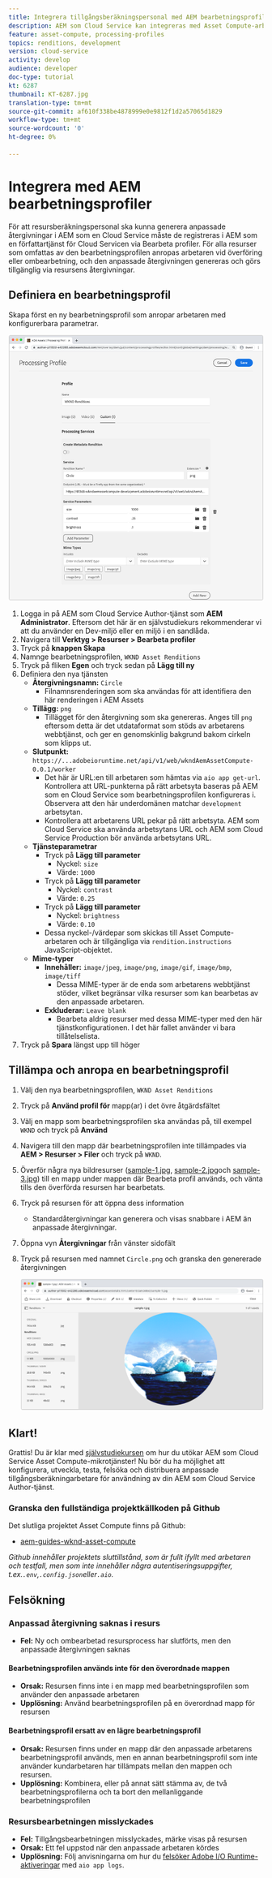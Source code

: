 ```yaml
---
title: Integrera tillgångsberäkningspersonal med AEM bearbetningsprofiler
description: AEM som Cloud Service kan integreras med Asset Compute-arbetare som distribueras till Adobe I/O Runtime via AEM Assets bearbetningsprofiler. Bearbetningsprofiler konfigureras i redigeringstjänsten för att bearbeta specifika resurser med hjälp av anpassade arbetare och lagra de filer som arbetarna genererar som resursrenderingar.
feature: asset-compute, processing-profiles
topics: renditions, development
version: cloud-service
activity: develop
audience: developer
doc-type: tutorial
kt: 6287
thumbnail: KT-6287.jpg
translation-type: tm+mt
source-git-commit: af610f338be4878999e0e9812f1d2a57065d1829
workflow-type: tm+mt
source-wordcount: '0'
ht-degree: 0%

---
```



# Integrera med AEM bearbetningsprofiler

För att resursberäkningspersonal ska kunna generera anpassade återgivningar i AEM som en Cloud Service måste de registreras i AEM som en författartjänst för Cloud Servicen via Bearbeta profiler. För alla resurser som omfattas av den bearbetningsprofilen anropas arbetaren vid överföring eller ombearbetning, och den anpassade återgivningen genereras och görs tillgänglig via resursens återgivningar.

## Definiera en bearbetningsprofil

Skapa först en ny bearbetningsprofil som anropar arbetaren med konfigurerbara parametrar.

![Bearbetar profil](./assets/processing-profiles/new-processing-profile.png)

1. Logga in på AEM som Cloud Service Author-tjänst som __AEM Administrator__. Eftersom det här är en självstudiekurs rekommenderar vi att du använder en Dev-miljö eller en miljö i en sandlåda.
1. Navigera till __Verktyg > Resurser > Bearbeta profiler__
1. Tryck på __knappen Skapa__
1. Namnge bearbetningsprofilen, `WKND Asset Renditions`
1. Tryck på fliken __Egen__ och tryck sedan på __Lägg till ny__
1. Definiera den nya tjänsten
   + __Återgivningsnamn:__ `Circle`
      + Filnamnsrenderingen som ska användas för att identifiera den här renderingen i AEM Assets
   + __Tillägg:__ `png`
      + Tillägget för den återgivning som ska genereras. Anges till `png` eftersom detta är det utdataformat som stöds av arbetarens webbtjänst, och ger en genomskinlig bakgrund bakom cirkeln som klipps ut.
   + __Slutpunkt:__ `https://...adobeioruntime.net/api/v1/web/wkndAemAssetCompute-0.0.1/worker`
      + Det här är URL:en till arbetaren som hämtas via `aio app get-url`. Kontrollera att URL-punkterna på rätt arbetsyta baseras på AEM som en Cloud Service som bearbetningsprofilen konfigureras i. Observera att den här underdomänen matchar `development` arbetsytan.
      + Kontrollera att arbetarens URL pekar på rätt arbetsyta. AEM som Cloud Service ska använda arbetsytans URL och AEM som Cloud Service Production bör använda arbetsytans URL.
   + __Tjänsteparametrar__
      + Tryck på __Lägg till parameter__
         + Nyckel: `size`
         + Värde: `1000`
      + Tryck på __Lägg till parameter__
         + Nyckel: `contrast`
         + Värde: `0.25`
      + Tryck på __Lägg till parameter__
         + Nyckel: `brightness`
         + Värde: `0.10`
      + Dessa nyckel-/värdepar som skickas till Asset Compute-arbetaren och är tillgängliga via `rendition.instructions` JavaScript-objektet.
   + __Mime-typer__
      + __Innehåller:__ `image/jpeg`, `image/png`, `image/gif`, `image/bmp`, `image/tiff`
         + Dessa MIME-typer är de enda som arbetarens webbtjänst stöder, vilket begränsar vilka resurser som kan bearbetas av den anpassade arbetaren.
      + __Exkluderar:__ `Leave blank`
         + Bearbeta aldrig resurser med dessa MIME-typer med den här tjänstkonfigurationen. I det här fallet använder vi bara tillåtelselista.
1. Tryck på __Spara__ längst upp till höger

## Tillämpa och anropa en bearbetningsprofil

1. Välj den nya bearbetningsprofilen, `WKND Asset Renditions`
1. Tryck på __Använd profil för__ mapp(ar) i det övre åtgärdsfältet
1. Välj en mapp som bearbetningsprofilen ska användas på, till exempel `WKND` och tryck på __Använd__
1. Navigera till den mapp där bearbetningsprofilen inte tillämpades via __AEM > Resurser > Filer__ och tryck på `WKND`.
1. Överför några nya bildresurser ([sample-1.jpg](../assets/samples/sample-1.jpg), [sample-2.jpg](../assets/samples/sample-2.jpg)och [sample-3.jpg](../assets/samples/sample-3.jpg)) till en mapp under mappen där Bearbeta profil används, och vänta tills den överförda resursen har bearbetats.
1. Tryck på resursen för att öppna dess information
   + Standardåtergivningar kan generera och visas snabbare i AEM än anpassade återgivningar.
1. Öppna vyn __Återgivningar__ från vänster sidofält
1. Tryck på resursen med namnet `Circle.png` och granska den genererade återgivningen

   ![Genererad återgivning](./assets/processing-profiles/rendition.png)

## Klart!

Grattis! Du är klar med [självstudiekursen](../overview.md) om hur du utökar AEM som Cloud Service Asset Compute-mikrotjänster! Nu bör du ha möjlighet att konfigurera, utveckla, testa, felsöka och distribuera anpassade tillgångsberäkningarbetare för användning av din AEM som Cloud Service Author-tjänst.

### Granska den fullständiga projektkällkoden på Github

Det slutliga projektet Asset Compute finns på Github:

+ [aem-guides-wknd-asset-compute](https://github.com/adobe/aem-guides-wknd-asset-compute)

_Github innehåller projektets sluttillstånd, som är fullt ifyllt med arbetaren och testfall, men som inte innehåller några autentiseringsuppgifter, t.ex.`.env`,`.config.json`eller`.aio`._

## Felsökning

### Anpassad återgivning saknas i resurs

+ __Fel:__ Ny och ombearbetad resursprocess har slutförts, men den anpassade återgivningen saknas

#### Bearbetningsprofilen används inte för den överordnade mappen

+ __Orsak:__ Resursen finns inte i en mapp med bearbetningsprofilen som använder den anpassade arbetaren
+ __Upplösning:__ Använd bearbetningsprofilen på en överordnad mapp för resursen

#### Bearbetningsprofil ersatt av en lägre bearbetningsprofil

+ __Orsak:__ Resursen finns under en mapp där den anpassade arbetarens bearbetningsprofil används, men en annan bearbetningsprofil som inte använder kundarbetaren har tillämpats mellan den mappen och resursen.
+ __Upplösning:__ Kombinera, eller på annat sätt stämma av, de två bearbetningsprofilerna och ta bort den mellanliggande bearbetningsprofilen

### Resursbearbetningen misslyckades

+ __Fel:__ Tillgångsbearbetningen misslyckades, märke visas på resursen
+ __Orsak:__ Ett fel uppstod när den anpassade arbetaren kördes
+ __Upplösning:__ Följ anvisningarna om hur du [felsöker Adobe I/O Runtime-aktiveringar](../test-debug/debug.md#aio-app-logs) med `aio app logs`.
